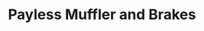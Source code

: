 ---
title: "Payless Muffler and Brakes"
url: /elizabethtown/payless-muffler-and-brakes/
shop: car repair
---